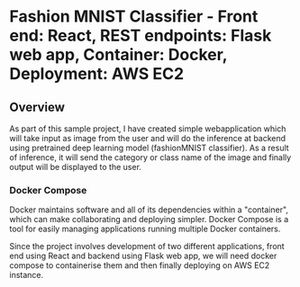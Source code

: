 # Fashion MNIST Classifier - Front end: React, REST endpoints: Flask web app, Container: Docker, Deployment: AWS EC2

## Overview
As part of this sample project, I have created simple webapplication which will take input as image from the user and will do the inference at backend using pretrained deep learning model (fashionMNIST classifier). As a result of inference, it will send the category or class name of the image and finally output will be displayed to the user.

### Docker Compose
Docker maintains software and all of its dependencies within a "container", which can make collaborating and deploying simpler. 
Docker Compose is a tool for easily managing applications running multiple Docker containers.

Since the project involves development of two different applications, front end using React and  backend using Flask web app, we will need docker compose to containerise them and then finally deploying on AWS EC2 instance.

